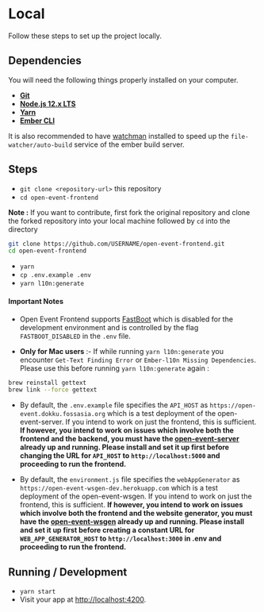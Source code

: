 # Local
Follow these steps to set up the project locally.
## Dependencies
You will need the following things properly installed on your computer.

* **[Git](https://git-scm.com/)**
* **[Node.js 12.x LTS](https://nodejs.org/)**
* **[Yarn](https://yarnpkg.com/en/docs/install)**
* **[Ember CLI](https://cli.emberjs.com/release/)**

It is also recommended to have [watchman](https://facebook.github.io/watchman/docs/install) installed to speed up the `file-watcher/auto-build` service of the ember build server.

## Steps
* `git clone <repository-url>` this repository
* `cd open-event-frontend`

**Note :** If you want to contribute, first fork the original repository and clone the forked repository into your local machine followed by ```cd``` into the directory
```sh
git clone https://github.com/USERNAME/open-event-frontend.git
cd open-event-frontend
```

* `yarn`
* `cp .env.example .env`
* `yarn l10n:generate`

#### Important Notes
 - Open Event Frontend supports [FastBoot](https://github.com/ember-fastboot/ember-cli-fastboot) which is disabled for the development environment and is controlled by the flag `FASTBOOT_DISABLED` in the `.env` file.  

- **Only for Mac users** :- If while running `yarn l10n:generate` you encounter `Get-Text Finding Error` or `Ember-l10n Missing Dependencies`. 
Please use this before running `yarn l10n:generate` again :
```sh
brew reinstall gettext
brew link --force gettext 
```

- By default, the `.env.example` file specifies the `API_HOST` as `https://open-event.dokku.fossasia.org` which is a test deployment of the open-event-server. If you intend to work on just the frontend, this is sufficient. **If however, you intend to work on issues which involve both the frontend and the backend, you must have the [open-event-server](https://github.com/fossasia/open-event-server) already up and running. Please install and set it up first before changing the URL for `API_HOST` to `http://localhost:5000` and proceeding to run the frontend.**

- By default, the `environment.js` file specifies the `webAppGenerator` as `https://open-event-wsgen-dev.herokuapp.com` which is a test deployment of the open-event-wsgen. If you intend to work on just the frontend, this is sufficient. **If however, you intend to work on issues which involve both the frontend and the website generator, you must have the [open-event-wsgen](https://github.com/fossasia/open-event-wsgen) already up and running. Please install and set it up first before creating a constant URL for `WEB_APP_GENERATOR_HOST` to `http://localhost:3000` in .env and proceeding to run the frontend.**

## Running / Development

* `yarn start`
* Visit your app at [http://localhost:4200](http://localhost:4200).

